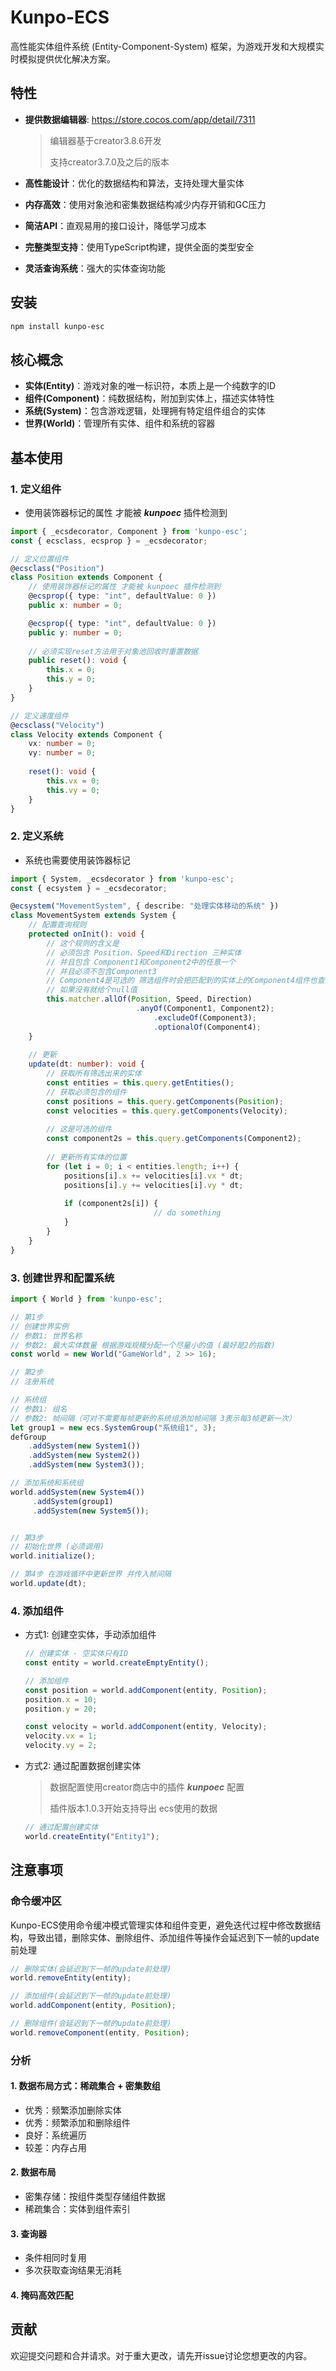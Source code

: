 # Kunpo-ECS

高性能实体组件系统 (Entity-Component-System) 框架，为游戏开发和大规模实时模拟提供优化解决方案。

## 特性

- **提供数据编辑器**: https://store.cocos.com/app/detail/7311 

  > 编辑器基于creator3.8.6开发
  >
  > 支持creator3.7.0及之后的版本

- **高性能设计**：优化的数据结构和算法，支持处理大量实体

- **内存高效**：使用对象池和密集数据结构减少内存开销和GC压力

- **简洁API**：直观易用的接口设计，降低学习成本

- **完整类型支持**：使用TypeScript构建，提供全面的类型安全

- **灵活查询系统**：强大的实体查询功能

## 安装

```bash
npm install kunpo-esc
```

## 核心概念

- **实体(Entity)**：游戏对象的唯一标识符，本质上是一个纯数字的ID
- **组件(Component)**：纯数据结构，附加到实体上，描述实体特性
- **系统(System)**：包含游戏逻辑，处理拥有特定组件组合的实体
- **世界(World)**：管理所有实体、组件和系统的容器

## 基本使用

### 1. 定义组件

* 使用装饰器标记的属性 才能被 ***kunpoec*** 插件检测到

```typescript
import { _ecsdecorator, Component } from 'kunpo-esc';
const { ecsclass, ecsprop } = _ecsdecorator;

// 定义位置组件
@ecsclass("Position")
class Position extends Component {
  	// 使用装饰器标记的属性 才能被 kunpoec 插件检测到
    @ecsprop({ type: "int", defaultValue: 0 })
    public x: number = 0;

    @ecsprop({ type: "int", defaultValue: 0 })
    public y: number = 0;
    
    // 必须实现reset方法用于对象池回收时重置数据
    public reset(): void {
        this.x = 0;
        this.y = 0;
    }
}

// 定义速度组件
@ecsclass("Velocity")
class Velocity extends Component {
    vx: number = 0;
    vy: number = 0;
    
    reset(): void {
        this.vx = 0;
        this.vy = 0;
    }
}
```

### 2. 定义系统

* 系统也需要使用装饰器标记

```typescript
import { System, _ecsdecorator } from 'kunpo-esc';
const { ecsystem } = _ecsdecorator;

@ecsystem("MovementSystem", { describe: "处理实体移动的系统" })
class MovementSystem extends System {
  	// 配置查询规则
    protected onInit(): void {
      	// 这个规则的含义是
      	// 必须包含 Position、Speed和Direction 三种实体
      	// 并且包含 Component1和Component2中的任意一个
      	// 并且必须不包含Component3
      	// Component4是可选的 筛选组件时会把匹配到的实体上的Component4组件也查出来
      	// 如果没有就给个null值
        this.matcher.allOf(Position, Speed, Direction)
          					.anyOf(Component1, Component2);
      							.excludeOf(Component3);
      							.optionalOf(Component4);
    }
  
    // 更新
    update(dt: number): void {
        // 获取所有筛选出来的实体
        const entities = this.query.getEntities();
      	// 获取必须包含的组件
        const positions = this.query.getComponents(Position);
        const velocities = this.query.getComponents(Velocity);
      
      	// 这是可选的组件
      	const component2s = this.query.getComponents(Component2);
        
        // 更新所有实体的位置
        for (let i = 0; i < entities.length; i++) {
            positions[i].x += velocities[i].vx * dt;
            positions[i].y += velocities[i].vy * dt;
          
          	if (component2s[i]) {
								// do something
            }
        }
    }
}
```


### 3. 创建世界和配置系统

```typescript
import { World } from 'kunpo-esc';

// 第1步
// 创建世界实例
// 参数1: 世界名称
// 参数2: 最大实体数量 根据游戏规模分配一个尽量小的值 (最好是2的指数)
const world = new World("GameWorld", 2 >> 16);

// 第2步
// 注册系统

// 系统组
// 参数1: 组名
// 参数2: 帧间隔（可对不需要每帧更新的系统组添加帧间隔 3表示每3帧更新一次）
let group1 = new ecs.SystemGroup("系统组1", 3);
defGroup
    .addSystem(new System1())
    .addSystem(new System2())
    .addSystem(new System3());

// 添加系统和系统组
world.addSystem(new System4())
  	 .addSystem(group1)
  	 .addSystem(new System5());


// 第3步
// 初始化世界 (必须调用)
world.initialize();

// 第4步 在游戏循环中更新世界 并传入帧间隔
world.update(dt);
```

### 4. 添加组件

* 方式1: 创建空实体，手动添加组件

  ```typescript
  // 创建实体 - 空实体只有ID
  const entity = world.createEmptyEntity();
  
  // 添加组件
  const position = world.addComponent(entity, Position);
  position.x = 10;
  position.y = 20;
  
  const velocity = world.addComponent(entity, Velocity);
  velocity.vx = 1;
  velocity.vy = 2;
  ```

* 方式2: 通过配置数据创建实体 

  >数据配置使用creator商店中的插件 ***kunpoec*** 配置
  >
  >插件版本1.0.3开始支持导出 ecs使用的数据
  
  ```typescript
  // 通过配置创建实体
  world.createEntity("Entity1");
  ```


## 注意事项

### 命令缓冲区

Kunpo-ECS使用命令缓冲模式管理实体和组件变更，避免迭代过程中修改数据结构，导致出错，删除实体、删除组件、添加组件等操作会延迟到下一帧的update前处理

```typescript
// 删除实体(会延迟到下一帧的update前处理)
world.removeEntity(entity);

// 添加组件(会延迟到下一帧的update前处理)
world.addComponent(entity, Position);

// 删除组件(会延迟到下一帧的update前处理)
world.removeComponent(entity, Position);
```



### 分析

#### 1. 数据布局方式：稀疏集合 + 密集数组

* 优秀：频繁添加删除实体
* 优秀：频繁添加和删除组件
* 良好：系统遍历
* 较差：内存占用

#### 2. 数据布局

* 密集存储：按组件类型存储组件数据
* 稀疏集合：实体到组件索引

#### 3. 查询器

* 条件相同时复用
* 多次获取查询结果无消耗

#### 4. 掩码高效匹配



## 贡献

欢迎提交问题和合并请求。对于重大更改，请先开issue讨论您想更改的内容。
